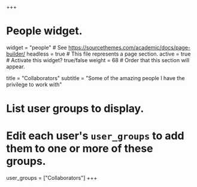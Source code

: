 +++
# People widget.
widget = "people"  # See https://sourcethemes.com/academic/docs/page-builder/
headless = true  # This file represents a page section.
active = true  # Activate this widget? true/false
weight = 68  # Order that this section will appear.

title = "Collaborators"
subtitle = "Some of the amazing people I have the privilege to work with"

# List user groups to display.
#   Edit each user's `user_groups` to add them to one or more of these groups.
user_groups = ["Collaborators"]
+++
